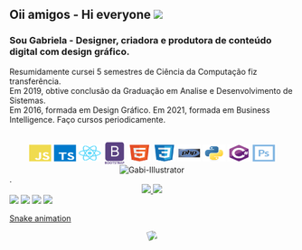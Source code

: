 ## Oii amigos - Hi everyone <img src="https://github.com/TheDudeThatCode/TheDudeThatCode/blob/master/Assets/Hi.gif" width="29px"> 

### Sou Gabriela - Designer, criadora e produtora de conteúdo digital com design gráfico. 

Resumidamente cursei 5 semestres de Ciência da Computação fiz transferência. <br/>
Em 2019, obtive conclusão da Graduação em Analise e Desenvolvimento de Sistemas. <br />
Em 2016, formada em Design Gráfico.
Em 2021, formada em Business Intelligence.
Faço cursos periodicamente.

<div style="display: inline_block" align="center"><br>
  <img align="center" alt="Gabi-Js" height="30" width="40" src="https://raw.githubusercontent.com/devicons/devicon/master/icons/javascript/javascript-plain.svg">
  <img align="center" alt="Gabi-Ts" height="30" width="40" src="https://raw.githubusercontent.com/devicons/devicon/master/icons/typescript/typescript-plain.svg">
  <img align="center" alt="Gabi-React" height="30" width="40" src="https://raw.githubusercontent.com/devicons/devicon/master/icons/react/react-original.svg">
  <img align="center" alt="Gabi-bootstrap" width="40" height="40" src="https://raw.githubusercontent.com/devicons/devicon/master/icons/bootstrap/bootstrap-plain-wordmark.svg">
  <img align="center" alt="Gabi-HTML" height="30" width="40" src="https://raw.githubusercontent.com/devicons/devicon/master/icons/html5/html5-original.svg">
  <img align="center" alt="Gabi-CSS" height="30" width="40" src="https://raw.githubusercontent.com/devicons/devicon/master/icons/css3/css3-original.svg">
  <img align="center" alt="Gabi-PHP" height="30" width="40" src="https://raw.githubusercontent.com/devicons/devicon/master/icons/php/php-original.svg">
  <img align="center" alt="Gabi-Python" height="30" width="40" src="https://raw.githubusercontent.com/devicons/devicon/master/icons/python/python-original.svg">
  <img align="center" alt="Gabi-Csharp" height="30" width="40" src="https://raw.githubusercontent.com/devicons/devicon/master/icons/csharp/csharp-original.svg">
  <img align="center" alt="Gabi-Photoshop" height="30" width="40" src="https://raw.githubusercontent.com/devicons/devicon/master/icons/photoshop/photoshop-line.svg">
  <img align="center" alt="Gabi-Illustrator" height="30" width="40" src="https://www.vectorlogo.zone/logos/adobe_illustrator/adobe_illustrator-icon.svg">
</div>
.
<div align="center">
  <a href="https://github.com/dibelatriz">
  <img height="180em" src="https://github-readme-stats.vercel.app/api?username=dibelatriz&show_icons=true&theme=cobalt&include_all_commits=true&count_private=true"/>
<!--   <img height="180em" src="https://github-readme-stats.vercel.app/api/top-langs/?username=dibelatriz&layout=compact&langs_count=7&theme=dracula"/> -->
  <img height="180em" src="https://github-readme-stats.vercel.app/api/top-langs/?username=dibellatriz&layout=compact&langs_count=7&theme=blue-green"/>
</div>  
  
<div> 
  <a href="https://www.youtube.com/channel/UC_-uuuZbY0AAt9CViNzvc-Q" target="_blank"><img src="https://img.shields.io/badge/YouTube-FF0000?style=for-the-badge&logo=youtube&logoColor=white" target="_blank"></a>
  <a href="https://instagram.com/dibellatriz" target="_blank"><img src="https://img.shields.io/badge/-Instagram-%23E4405F?style=for-the-badge&logo=instagram&logoColor=white" target="_blank"></a>
  <a href = "mailto:gabrielabeaux@gmail.com"><img src="https://img.shields.io/badge/-Gmail-%23333?style=for-the-badge&logo=gmail&logoColor=white" target="_blank"></a>
  <a href="https://www.linkedin.com/in/gabriela-beatriz" target="_blank"><img src="https://img.shields.io/badge/-LinkedIn-%230077B5?style=for-the-badge&logo=linkedin&logoColor=white" target="_blank"></a> 
</div>
 
  [Snake animation](https://github.com/dibelatriz/dibelatriz/blob/output/github-contribution-grid-snake.svg)
<div align="center">
  <img src="https://github.com/TheDudeThatCode/TheDudeThatCode/blob/master/Assets/Rocket.gif" width="22px" style="transform:rotate(-18deg);">  
</div>
<!--   <img align="right" alt="Rafa-pic" height="150" style="border-radius:50px;" src="https://media.discordapp.net/attachments/639956127056134178/890373478988013628/Publicacoes_Instagram_1_1.png?width=676&height=676"> -->
  
<!--
  
  ##
 
 **dibelatriz/dibelatriz** is a ✨ _special_ ✨ repository because its `README.md` (this file) appears on your GitHub profile.
- 🔭 I’m currently working on ...
- 🌱 I’m currently learning ...
- 👯 I’m looking to collaborate on ...
- 🤔 I’m looking for help with ...
- 💬 Ask me about ...
- 📫 How to reach me: ...
- 😄 Pronouns: ...
- ⚡ Fun fact: ...
-->
